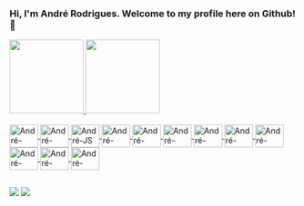 ### **Hi, I'm André Rodrigues. Welcome to my profile here on Github!** 👋

<div align="left">
  <a href="https://github.com/andreeerod">
  <img height="130em" src="https://github-readme-stats.vercel.app/api?username=andreeerod&show_icons=true&theme=onedark&include_all_commits=true&count_private=true"/>
  <img height="130em" src="https://github-readme-stats.vercel.app/api/top-langs/?username=andreeerod&layout=compact&langs_count=7&theme=onedark"/>   
</div>
  
<div style="display: inline_block"><br>
  <img align="center" alt="André-HTML" height="40" width="50" src="https://cdn.jsdelivr.net/gh/devicons/devicon/icons/html5/html5-plain-wordmark.svg">
  <img align="center" alt="André-CSS" height="40" width="50" src="https://cdn.jsdelivr.net/gh/devicons/devicon/icons/css3/css3-plain-wordmark.svg"/>
  <img align="center" alt="André-JS" height="40" width="50" src="https://cdn.jsdelivr.net/gh/devicons/devicon/icons/javascript/javascript-original.svg"/>
  <img align="center" alt="André-VUE" height="40" width="50" src="https://cdn.jsdelivr.net/gh/devicons/devicon/icons/vuejs/vuejs-original-wordmark.svg"/>
  <img align="center" alt="André-JQUERY" height="40" width="50" src="https://cdn.jsdelivr.net/gh/devicons/devicon/icons/jquery/jquery-original-wordmark.svg"/>
  <img align="center" alt="André-SASS" height="40" width="50" src="https://cdn.jsdelivr.net/gh/devicons/devicon/icons/sass/sass-original.svg"/>
  <img align="center" alt="André-REACT" height="40" width="50" src="https://cdn.jsdelivr.net/gh/devicons/devicon/icons/react/react-original-wordmark.svg"/>
<img align="center" alt="André-NODE" height="40" width="50" src="https://cdn.jsdelivr.net/gh/devicons/devicon/icons/nodejs/nodejs-plain.svg"/>
 <img align="center" alt="André-REACT" height="40" width="50" src="https://cdn.jsdelivr.net/gh/devicons/devicon/icons/typescript/typescript-original.svg"/>
<img align="center" alt="André-FIREBASE" height="40" width="50" src="https://cdn.jsdelivr.net/gh/devicons/devicon/icons/firebase/firebase-plain-wordmark.svg"/>
<img align="center" alt="André-WPP" height="40" width="50" src="https://cdn.jsdelivr.net/gh/devicons/devicon/icons/wordpress/wordpress-plain-wordmark.svg"/>
  <img align="center" alt="André-WPP" height="40" width="50" src="https://cdn.jsdelivr.net/gh/devicons/devicon/icons/figma/figma-original.svg"/>

</div>

## 

  
<div> 
  <a href="https://www.instagram.com/zeroumspace/" target="_blank"><img src="https://img.shields.io/badge/-Instagram-%23E4405F?style=for-the-badge&logo=instagram&logoColor=white" target="_blank"></a>
  <a href = "mailto:andreeerod8@gmail.com"><img src="https://img.shields.io/badge/-Gmail-%23333?style=for-the-badge&logo=gmail&logoColor=white" target="_blank"></a>

 
</div>

  

